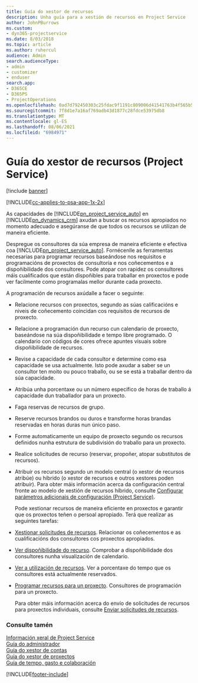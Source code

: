 ```yaml
---
title: Guía do xestor de recursos
description: Unha guía para a xestión de recursos en Project Service
author: JohnPBurrows
ms.custom:
- dyn365-projectservice
ms.date: 8/03/2018
ms.topic: article
ms.author: ruhercul
audience: Admin
search.audienceType:
- admin
- customizer
- enduser
search.app:
- D365CE
- D365PS
- ProjectOperations
ms.openlocfilehash: 0ad7d792450303c25fdac9f1191c809006d41541763b4f565b55abfa6da58a0a
ms.sourcegitcommit: 7f8d1e7a16af769adb43d1877c28fdce53975db8
ms.translationtype: MT
ms.contentlocale: gl-ES
ms.lasthandoff: 08/06/2021
ms.locfileid: "6984971"
---
```

# <a name="resource-manager-guide-project-service"></a>Guía do xestor de recursos (Project Service)

[!include [banner](../includes/psa-now-project-operations.md)]

[!INCLUDE[cc-applies-to-psa-app-1x-2x](../includes/cc-applies-to-psa-app-1x-2x.md)]

As capacidades de [!INCLUDE[pn_project_service_auto](../includes/pn-project-service-auto.md)] en [!INCLUDE[pn_dynamics_crm](../includes/pn-dynamics-crm.md)] axudan a buscar os recursos apropiados no momento adecuado e asegúranse de que todos os recursos se utilizan de maneira eficiente.  
  
 Despregue os consultores da súa empresa de maneira eficiente e efectiva coa [!INCLUDE[pn_project_service_auto](../includes/pn-project-service-auto.md)]. Fornécenlle as ferramentas necesarias para programar recursos baseándose nos requisitos e programacións de proxectos de consultoría e nos coñecementos e a dispoñibilidade dos consultores. Pode atopar con rapidez os consultores máis cualificados que están dispoñibles para traballar en proxectos e pode ver facilmente como programalas mellor durante cada proxecto.  
  
 A programación de recursos axúdalle a facer o seguinte:  
  
- Relacione recursos con proxectos, segundo as súas calificacións e niveis de coñecemento coincidan cos requisitos de recursos de proxecto.  
  
- Relacione a programación dun recurso cun calendario de proxecto, baseándose na súa dispoñibilidade e tempo libre programado. O calendario con códigos de cores ofrece apuntes visuais sobre dispoñibilidade de recursos.  
  
- Revise a capacidade de cada consultor e determine como esa capacidade se usa actualmente. Isto pode axudar a saber se un consultor ten moito ou pouco traballo, ou se se está a traballar dentro da súa capacidade.  
  
- Atribúa unha porcentaxe ou un número específico de horas de traballo á capacidade dun traballador para un proxecto.  
  
- Faga reservas de recursos de grupo.  
  
- Reserve recursos brandos ou duros e transforme horas brandas reservadas en horas duras nun único paso.  
  
- Forme automaticamente un equipo de proxecto segundo os recursos definidos nunha estrutura de subdivisión do traballo para un proxecto.  
  
- Realice solicitudes de recurso (reservar, propoñer, atopar substitutos de recursos).  
  
- Atribuír os recursos segundo un modelo central (o xestor de recursos atribúe) ou híbrido (o xestor de recursos e outros xestores poden atribuír). Para obter máis información acerca da configuración central fronte ao modelo de xestión de recursos híbrido, consulte [Configurar parámetros adicionais de configuración (Project Service)](../psa/configure-additional-parameters-settings.md).  
  
  Pode xestionar recursos de maneira eficiente en proxectos e garantir que os proxectos teñen o persoal apropiado. Terá que realizar as seguintes tarefas:  
  
- [Xestionar solicitudes de recursos](../psa/manage-resource-requests.md). Relacionar os coñecementos e as cualificacións dos consultores cos proxectos apropiados.  
  
- [Ver dispoñibilidade do recurso](../psa/view-resource-availability.md). Comprobar a dispoñibilidade dos consultores nunha visualización de calendario.  
  
- [Ver a utilización de recursos](../psa/view-resource-utilization.md). Ver a porcentaxe do tempo que os consultores está actualmente reservados.  
  
- [Programar recursos para un proxecto](../psa/schedule-resources-project.md). Consultores de programación para un proxecto.  
  
  Para obter máis información acerca do envío de solicitudes de recursos para proxectos individuais, consulte [Enviar solicitudes de recursos](../psa/submit-resource-requests.md).  
  
### <a name="see-also"></a>Consulte tamén  
 [Información xeral de Project Service](../psa/overview.md)   
 [Guía do administrador](../psa/admin-guide.md)   
 [Guía do xestor de contas](../psa/account-manager-guide.md)   
 [Guía do xestor de proxectos](../psa/project-manager-guide.md)   
 [Guía de tempo, gasto e colaboración](../psa/time-expense-collaboration-guide.md)


[!INCLUDE[footer-include](../includes/footer-banner.md)]